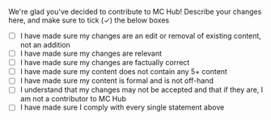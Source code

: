 We're glad you've decided to contribute to MC Hub!
Describe your changes here, and make sure to tick (✓) the below boxes

- [ ] I have made sure my changes are an edit or removal of existing content, not an addition
- [ ] I have made sure my changes are relevant
- [ ] I have made sure my changes are factually correct
- [ ] I have made sure my content does not contain any 5+ content
- [ ] I have made sure my content is formal and is not off-hand
- [ ] I understand that my changes may not be accepted and that if they are, I am not a contributor to MC Hub
- [ ] I have made sure I comply with every single statement above
